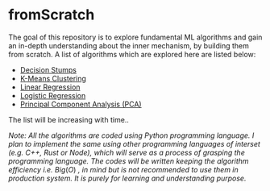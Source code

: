 # fromScratch

The goal of this repository is to explore fundamental ML algorithms and gain an in-depth understanding about the inner mechanism, by building them from scratch.
A list of algorithms which are explored here are listed below:

- [Decision Stumps]()
- [K-Means Clustering]()
- [Linear Regression]()
- [Logistic Regression]()
- [Principal Component Analysis (PCA)]()

The list will be increasing with time..

*Note: All the algorithms are coded using Python programming language. I plan to implement the same using other programming languages of interset (e.g. C++, Rust or Node), which will serve as a process of grasping the programming language. The codes will be written keeping the algorithm efficiency i.e.* $Big(O)$ *, in mind but is not recommended to use them in production system. It is purely for learning and understanding purpose.*
